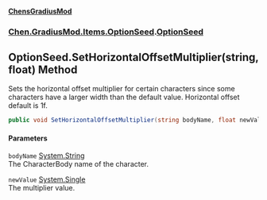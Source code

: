 
#### [ChensGradiusMod](index 'index')

### [Chen.GradiusMod.Items.OptionSeed](be1vnC2Vgp_vVFpwRHLjUQ 'Chen.GradiusMod.Items.OptionSeed').[OptionSeed](U6Iu4qSqg_tWdEO+2QhjqQ 'Chen.GradiusMod.Items.OptionSeed.OptionSeed')

## OptionSeed.SetHorizontalOffsetMultiplier(string, float) Method
Sets the horizontal offset multiplier for certain characters since some characters have a larger width than the default value. Horizontal offset default is 1f.  
```csharp
public void SetHorizontalOffsetMultiplier(string bodyName, float newValue);
```

#### Parameters
<a name='Chen_GradiusMod_Items_OptionSeed_OptionSeed_SetHorizontalOffsetMultiplier(string_float)_bodyName'></a>
`bodyName` [System.String](https://docs.microsoft.com/en-us/dotnet/api/System.String 'System.String')  
The CharacterBody name of the character.
  
<a name='Chen_GradiusMod_Items_OptionSeed_OptionSeed_SetHorizontalOffsetMultiplier(string_float)_newValue'></a>
`newValue` [System.Single](https://docs.microsoft.com/en-us/dotnet/api/System.Single 'System.Single')  
The multiplier value.
  
